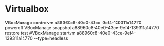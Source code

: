 Virtualbox
==========

VBoxManage controlvm a88960c8-40e0-43ce-9ef4-139311a14770 poweroff
VBoxManage snapshot a88960c8-40e0-43ce-9ef4-139311a14770 restore test
#VBoxManage startvm a88960c8-40e0-43ce-9ef4-139311a14770 --type=headless
